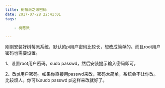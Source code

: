 ```yaml
---
title: 树莓派之改密码
date: 2017-07-28 22:41:01
tags:

	- 树莓派

---
```


刚刚安装好树莓派系统，默认的pi用户密码比较长，想改成简单的。而且root用户密码也需要设置。

1、设置root用户密码。sudo passwd，然后安装提示输入密码即可。

2、改pi用户密码。如果你直接用passwd来改，密码太简单，系统会不让你改。比较烦人。你可以sudo passwd pi这样来改就好了。

